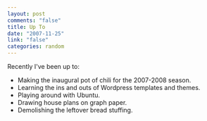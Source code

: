 ```yaml
--- 
layout: post
comments: "false"
title: Up To
date: "2007-11-25"
link: "false"
categories: random
---
```

Recently I've been up to:
<ul>
<li class="il">Making the inaugural pot of chili for the 2007-2008 season.</li>
<li class="il">Learning the ins and outs of Wordpress templates and themes.</li>
<li class="il">Playing around with Ubuntu.</li>
<li class="il">Drawing house plans on graph paper.</li>
<li class="il">Demolishing the leftover bread stuffing.</li>
</ul>
